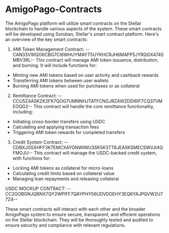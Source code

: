 # AmigoPago-Contracts

The AmigoPago platform will utilize smart contracts on the Stellar blockchain to handle various aspects of the system. These smart contracts will be developed using Soroban, Stellar's smart contract platform. Here's an overview of the key smart contracts:

1. AMI Token Management Contract: --CAN33VWQO6CBG7CI6WHUYMAYT5UYKHCRJH6MAFP5JYRQGX474SMBV3RL--
This contract will manage AMI token issuance, distribution, and burning. It will include functions for:
- Minting new AMI tokens based on user activity and cashback rewards
- Transferring AMI tokens between user wallets
- Burning AMI tokens when used for purchases or as collateral

2. Remittance Contract: --CCU5Z4ASKZK2FK7QOG7UMNNHJTATFCNGJRZ4WZDDI6IF7CQ37VMEOQG2--
This contract will handle the core remittance functionality, including:
- Initiating cross-border transfers using USDC
- Calculating and applying transaction fees
- Triggering AMI token rewards for completed transfers

3. Credit System Contract: --CDBXJG5XHFF3K7EMCXAYONWIWU3SK5K3TT6JEA5KSMECSWVJI4QFMOJU--
This contract will manage the USDC-backed credit system, with functions for:
- Locking AMI tokens as collateral for micro-loans
- Calculating credit limits based on collateral value
- Managing loan repayments and releasing collateral

USDC MOCKUP CONTRACT: --CC2GOBGNJQBNX7QY2WPIFF7QAYPHY56UDVDDEHY3EQ6YAJPQVW2U77Z4--

These smart contracts will interact with each other and the broader AmigoPago system to ensure secure, transparent, and efficient operations on the Stellar blockchain. They will be thoroughly tested and audited to ensure security and compliance with relevant regulations.
